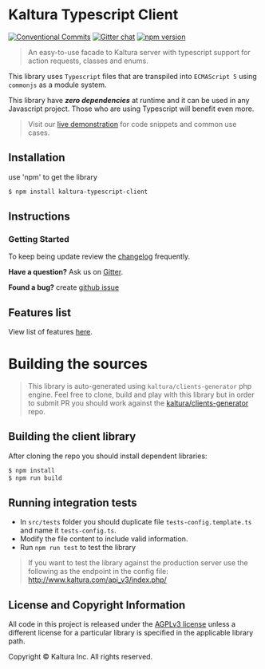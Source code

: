 # Kaltura Typescript Client

[![Conventional Commits](https://img.shields.io/badge/Conventional%20Commits-1.0.0-yellow.svg)](https://conventionalcommits.org) [![Gitter chat](https://badges.gitter.im/kaltura-ng/kaltura-ng.png)](https://gitter.im/kaltura-ng/kaltura-ng) [![npm version](https://badge.fury.io/js/kaltura-typescript-client.svg)](https://badge.fury.io/js/kaltura-typescript-client)

> An easy-to-use facade to Kaltura server with typescript support for action requests, classes and enums.

This library uses `Typescript` files that are transpiled  into `ECMAScript 5` using `commonjs` as a module system.

This library have **_zero dependencies_** at runtime and it can be used in any Javascript project. Those who are using Typescript will benefit even more.

 >Visit our [live demonstration](https://goo.gl/c02JX2) for code snippets and common use cases.

## Installation

use 'npm' to get the library
```bash
$ npm install kaltura-typescript-client
```

## Instructions

### Getting Started
To keep being update review the [changelog](CHANGELOG.md) frequently.

 **Have a question?** Ask us on [Gitter](https://gitter.im/kaltura-ng/kaltura-ng).

 **Found a bug?** create [github issue](https://github.com/kaltura/KalturaGeneratedAPIClientsTypescript/issues)



## Features list
View list of features [here](features.md).

# Building the sources
> This library is auto-generated using `kaltura/clients-generator` php engine. Feel free to clone, build and play with this library but in order to submit PR you should work against the [kaltura/clients-generator](https://github.com/kaltura/clients-generator) repo.


## Building the client library
After cloning the repo you should install dependent libraries:
```bash
$ npm install
$ npm run build
```

## Running integration tests
- In `src/tests` folder you should duplicate file `tests-config.template.ts` and name it `tests-config.ts`.
- Modify the file content to include valid information.
- Run `npm run test` to test the library

> If you want to test the library against the production server use the following as the endpoint in the config file: http://www.kaltura.com/api_v3/index.php/


## License and Copyright Information
All code in this project is released under the [AGPLv3 license](http://www.gnu.org/licenses/agpl-3.0.html) unless a different license for a particular library is specified in the applicable library path.

Copyright © Kaltura Inc. All rights reserved.